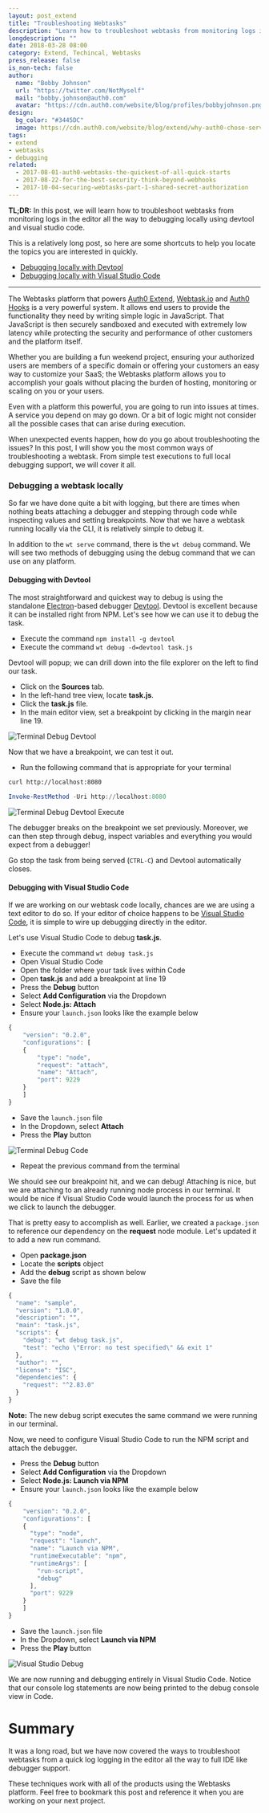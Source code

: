 ```yaml
---
layout: post_extend
title: "Troubleshooting Webtasks"
description: "Learn how to troubleshoot webtasks from monitoring logs in the editor all the way to debugging locally using devtool and visual studio code."
longdescription: ""
date: 2018-03-28 08:00
category: Extend, Techincal, Webtasks
press_release: false
is_non-tech: false
author:
  name: "Bobby Johnson"
  url: "https://twitter.com/NotMyself"
  mail: "bobby.johnson@auth0.com"
  avatar: "https://cdn.auth0.com/website/blog/profiles/bobbyjohnson.png"
design:
  bg_color: "#3445DC"
  image: https://cdn.auth0.com/website/blog/extend/why-auth0-chose-serverless-extensibility/logo.png
tags:
- extend
- webtasks
- debugging
related:
  - 2017-08-01-auth0-webtasks-the-quickest-of-all-quick-starts
  - 2017-08-22-for-the-best-security-think-beyond-webhooks
  - 2017-10-04-securing-webtasks-part-1-shared-secret-authorization
---
```


**TL;DR:** In this post, we will learn how to troubleshoot webtasks from monitoring logs in the editor all the way to debugging locally using devtool and visual studio code.

This is a relatively long post, so here are some shortcuts to help you locate the topics you are interested in quickly.

- <a href="#debugging-with-devtool" target="_self">Debugging locally with Devtool</a>
- <a href="#debugging-with-visual-studio-code" target="_self">Debugging locally with Visual Studio Code</a>

---


The Webtasks platform that powers [Auth0 Extend](https://auth0.com/extend/), [Webtask.io](https://webtask.io/) and [Auth0 Hooks](https://auth0.com/docs/hooks) is a very powerful system. It allows end users to provide the functionality they need by writing simple logic in JavaScript. That JavaScript is then securely sandboxed and executed with extremely low latency while protecting the security and performance of other customers and the platform itself.

Whether you are building a fun weekend project, ensuring your authorized users are members of a specific domain or offering your customers an easy way to customize your SaaS; the Webtasks platform allows you to accomplish your goals without placing the burden of hosting, monitoring or scaling on you or your users.

Even with a platform this powerful, you are going to run into issues at times. A service you depend on may go down. Or a bit of logic might not consider all the possible cases that can arise during execution.

When unexpected events happen, how do you go about troubleshooting the issues? In this post, I will show you the most common ways of troubleshooting a webtask. From simple test executions to full local debugging support, we will cover it all.

### Debugging a webtask locally

So far we have done quite a bit with logging, but there are times when nothing beats attaching a debugger and stepping through code while inspecting values and setting breakpoints. Now that we have a webtask running locally via the CLI, it is relatively simple to debug it. 

In addition to the `wt serve` command, there is the `wt debug` command. We will see two methods of debugging using the debug command that we can use on any platform.

#### <span id="debugging-with-devtool"></span>Debugging with Devtool

The most straightforward and quickest way to debug is using the standalone [Electron](https://electronjs.org/)-based debugger [Devtool](https://www.npmjs.com/package/devtool). Devtool is excellent because it can be installed right from NPM. Let's see how we can use it to debug the task.

- Execute the command `npm install -g devtool`
- Execute the command `wt debug -d=devtool task.js`

Devtool will popup; we can drill down into the file explorer on the left to find our task.

- Click on the **Sources** tab.
- In the left-hand tree view, locate **task.js**.
- Click the **task.js** file.
- In the main editor view, set a breakpoint by clicking in the margin near line 19.

![Terminal Debug Devtool](https://cdn.auth0.com/website/blog/extend/troubleshooting-webtasks/terminal-debug-devtool.png)

Now that we have a breakpoint, we can test it out.

- Run the following command that is appropriate for your terminal

```bash
curl http://localhost:8080
```

```powershell
Invoke-RestMethod -Uri http://localhost:8080
```

![Terminal Debug Devtool Execute](https://cdn.auth0.com/website/blog/extend/troubleshooting-webtasks/terminal-debug-devtool-execute.png)

The debugger breaks on the breakpoint we set previously. Moreover, we can then step through debug, inspect variables and everything you would expect from a debugger!

Go stop the task from being served (`CTRL-C`) and Devtool automatically closes.


#### <span id="debugging-with-visual-studio-code"></span>Debugging with Visual Studio Code

If we are working on our webtask code locally, chances are we are using a text editor to do so. If your editor of choice happens to be [Visual Studio Code](https://code.visualstudio.com/), it is simple to wire up debugging directly in the editor.

Let's use Visual Studio Code to debug **task.js**.

- Execute the command `wt debug task.js`
- Open Visual Studio Code
- Open the folder where your task lives within Code
- Open **task.js** and add a breakpoint at line 19
- Press the **Debug** button
- Select **Add Configuration** via the Dropdown
- Select **Node.js: Attach**
- Ensure your `launch.json` looks like the example below

```javascript
{
    "version": "0.2.0",
    "configurations": [
    {
        "type": "node",
        "request": "attach",
        "name": "Attach",
        "port": 9229
    }
    ]
}
```
- Save the `launch.json` file
- In the Dropdown, select **Attach**
- Press the **Play** button

![Terminal Debug Code](https://cdn.auth0.com/website/blog/extend/troubleshooting-webtasks/terminal-debug-code.gif)

- Repeat the previous command from the terminal

We should see our breakpoint hit, and we can debug! Attaching is nice, but we are attaching to an already running node process in our terminal. It would be nice if Visual Studio Code would launch the process for us when we click to launch the debugger.

That is pretty easy to accomplish as well. Earlier, we created a `package.json` to reference our dependency on the **request** node module. Let's updated it to add a new run command.

- Open **package.json**
- Locate the **scripts** object
- Add the **debug** script as shown below
- Save the file

```javascript
{
  "name": "sample",
  "version": "1.0.0",
  "description": "",
  "main": "task.js",
  "scripts": {
    "debug": "wt debug task.js",
    "test": "echo \"Error: no test specified\" && exit 1"
  },
  "author": "",
  "license": "ISC",
  "dependencies": {
    "request": "^2.83.0"
  }
}
```

**Note:** The new debug script executes the same command we were running in our terminal.

Now, we need to configure Visual Studio Code to run the NPM script and attach the debugger.

- Press the **Debug** button
- Select **Add Configuration** via the Dropdown
- Select **Node.js: Launch via NPM**
- Ensure your `launch.json` looks like the example below

```javascript
{
    "version": "0.2.0",
    "configurations": [
    {
      "type": "node",
      "request": "launch",
      "name": "Launch via NPM",
      "runtimeExecutable": "npm",
      "runtimeArgs": [
        "run-script",
        "debug"
      ],
      "port": 9229
    }
    ]
}
```
- Save the `launch.json` file
- In the Dropdown, select **Launch via NPM**
- Press the **Play** button

![Visual Studio Debug](https://cdn.auth0.com/website/blog/extend/troubleshooting-webtasks/visual-studio-code-debug.png)

We are now running and debugging entirely in Visual Studio Code. Notice that our console log statements are now being printed to the debug console view in Code.

# Summary

It was a long road, but we have now covered the ways to troubleshoot webtasks from a quick log logging in the editor all the way to full IDE like debugger support.

These techniques work with all of the products using the Webtasks platform. Feel free to bookmark this post and reference it when you are working on your next project.